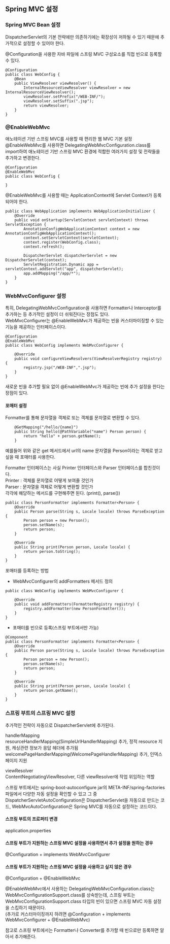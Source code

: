 ## Spring MVC 설정

### Spring MVC Bean 설정

DispatcherServlet의 기본 전략에만 의존하기에는 확장성이 저하될 수 있기 때문에 추가적으로 설정할 수 있어야 한다.  

@Configuration을 사용한 자바 파일에 스프링 MVC 구성요소를 직접 빈으로 등록할 수 있다.

```
@Configuration
public class WebConfig {
    @Bean
    public ViewResolver viewResolver() {
        InternalResourceViewResolver viewResolver = new InternalResourceViewResolver();
        viewResolver.setPrefix("/WEB-INF/");
        viewResolver.setSuffix(".jsp");
        return viewResolver;
    }
}
```

### @EnableWebMvc
애노테이션 기반 스프링 MVC를 사용할 때 편리한 웹 MVC 기본 설정  
@EnableWebMvc를 사용하면 DelegatingWebMvcConfiguration.class를 import하여 
애노테이션 기반 스프링 MVC 환경에 적합한 여러가지 설정 및 전략들을 추가하고 변경한다.

```
@Configuration
@EnableWebMvc
public class WebConfig {

}
```

@EnableWebMvc를 사용할 때는 ApplicationContext에 Servlet Context가 등록되어야 한다.
```
public class WebApplication implements WebApplicationInitializer {
    @Override
    public void onStartup(ServletContext servletContext) throws ServletException {
        AnnotationConfigWebApplicationContext context = new AnnotationConfigWebApplicationContext();
        context.setServletContext(servletContext);
        context.register(WebConfig.class);
        context.refresh();

        DispatcherServlet dispatcherServlet = new DispatcherServlet(context);
        ServletRegistration.Dynamic app = servletContext.addServlet("app", dispatcherServlet);
        app.addMapping("/app/*");
    }
}
```


### WebMvcConfigurer 설정
특히, DelegatingWebMvcConfiguration을 사용하면 Formatter나 Interceptor를 추가하는 등 추가적인 설정이 더 쉬워진다는 장점도 있다.  
WebMvcConfigurer는 @EnableWebMvc가 제공하는 빈을 커스터마이징할 수 있는 기능을 제공하는 인터페이스이다.  

```
@Configuration
@EnableWebMvc
public class WebConfig implements WebMvcConfigurer {

    @Override
    public void configureViewResolvers(ViewResolverRegistry registry) {
        registry.jsp("/WEB-INF",".jsp");
    }
}
```

새로운 빈을 추가할 필요 없이 @EnableWebMvc가 제공하는 빈에 추가 설정을 한다는 장점이 있다.  

#### 포매터 설정
Formatter를 통해 문자열을 객체로 또는 객체를 문자열로 변환할 수 있다.  

```
    @GetMapping("/hello/{name}")
    public String hello(@PathVariable("name") Person person) {
        return "hello" + person.getName();
    }
```
예를들어 위와 같은 get 메서드에서 url의 name 문자열을 Person이라는 객체로 받고 싶을 때 포매터를 사용한다.  

Formatter 인터페이스는 사실 Printer 인터페이스와 Parser 인터페이스를 합친것이다.  
Printer : 객체를 문자열로 어떻게 보여줄 것인가  
Parser : 문자열을 객체로 어떻게 변환할 것인가  
각각에 해당하는 메서드를 구현해주면 된다. (print(), parse())

```
public class PersonFormatter implements Formatter<Person> {
    @Override
    public Person parse(String s, Locale locale) throws ParseException {
        Person person = new Person();
        person.setName(s);
        return person;
    }

    @Override
    public String print(Person person, Locale locale) {
        return person.toString();
    }
}
```

포매터를 등록하는 방법
 - WebMvcConfigurer의 addFormatters 메서드 정의
```
public class WebConfig implements WebMvcConfigurer {

    @Override
    public void addFormatters(FormatterRegistry registry) {
        registry.addFormatter(new PersonFormatter());
    }
}
```

 - 포매터를 빈으로 등록(스프링 부트에서만 가능) 
```
@Component
public class PersonFormatter implements Formatter<Person> {
    @Override
    public Person parse(String s, Locale locale) throws ParseException {
        Person person = new Person();
        person.setName(s);
        return person;
    }

    @Override
    public String print(Person person, Locale locale) {
        return person.getName();
    }
}
```

### 스프링 부트의 스프링 MVC 설정
추가적인 전략이 자동으로 DispatcherServlet에 추가된다.  

handlerMapping  
resourceHandlerMapping(SimpleUrlHandlerMapping) 추가, 정적 resource 지원, 캐싱관련 정보가 응답 헤더에 추가됨
welcomePageHandlerMapping(WelcomePageHandlerMapping) 추가, 인덱스 페이지 지원  

viewResolver  
ContentNegotiatingViewResolver, 다른 viewResolver에 작업 위임하는 역할  

스프링 부트에서는 spring-boot-autoconfigure jar의 META-INF/spring-factories 파일에서 다양한 자동 설정을 확인할 수 있고
그 중 DispatcherServletAutoConfiguration은 DispatcherServlet을 자동으로 만드는 코드,
WebMvcAutoConfiguration은 Spring MVC를 자동으로 설정하는 코드이다.  

#### 스프링 부트의 프로퍼티 변경
application.properties

#### 스프링 부트가 지원하는 스프링 MVC 설정을 사용하면서 추가 설정을 원하는 경우
@Configuration + implements WebMvcConfigurer

#### 스프링 부트가 지원하는 스프링 MVC 설정을 사용하고 싶지 않은 경우
@Configuration + @EnableWebMvc  

@EnableWebMvc에서 사용하는 DelegatingWebMvcConfiguration.class는 WebMvcConfigurationSupport.class를 상속받는데,
스프링 부트는 WebMvcConfigurationSupport.class 타입의 빈이 있으면 스프링 MVC 자동 설정을 스킵하기 때문이다.  
(추가로 커스터마이징까지 하려면 @Configuration + implements WebMvcConfigurer + @EnableWebMvc)

참고로 스프링 부트에서는 Formatter나 Converter를 추가할 때 빈으로만 등록하면 알아서 추가해준다.  

